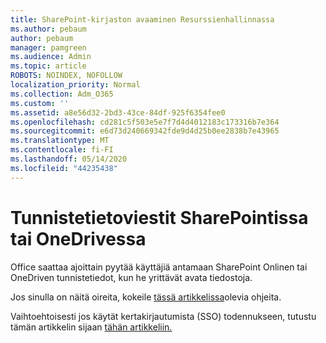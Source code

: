 ```yaml
---
title: SharePoint-kirjaston avaaminen Resurssienhallinnassa
ms.author: pebaum
author: pebaum
manager: pamgreen
ms.audience: Admin
ms.topic: article
ROBOTS: NOINDEX, NOFOLLOW
localization_priority: Normal
ms.collection: Adm_O365
ms.custom: ''
ms.assetid: a8e56d32-2bd3-43ce-84df-925f6354fee0
ms.openlocfilehash: cd281c5f503e5e7f7d4d4012183c173316b7e364
ms.sourcegitcommit: e6d73d240669342fde9d4d25b0ee2838b7e43965
ms.translationtype: MT
ms.contentlocale: fi-FI
ms.lasthandoff: 05/14/2020
ms.locfileid: "44235438"
---
```

# <a name="credential-messages-in-sharepoint-or-onedrive"></a>Tunnistetietoviestit SharePointissa tai OneDrivessa

Office saattaa ajoittain pyytää käyttäjiä antamaan SharePoint Onlinen tai OneDriven tunnistetiedot, kun he yrittävät avata tiedostoja.

Jos sinulla on näitä oireita, kokeile [tässä artikkelissa](https://support.microsoft.com/help/2913639/office-applications-periodically-prompt-for-credentials-to-sharepoint)olevia ohjeita.

Vaihtoehtoisesti jos käytät kertakirjautumista (SSO) todennukseen, tutustu tämän artikkelin sijaan [tähän artikkeliin.](https://support.microsoft.com/help/4025962/cant-sign-in-after-update-to-office-2016-build-16-0-7967-on-windows-10)
